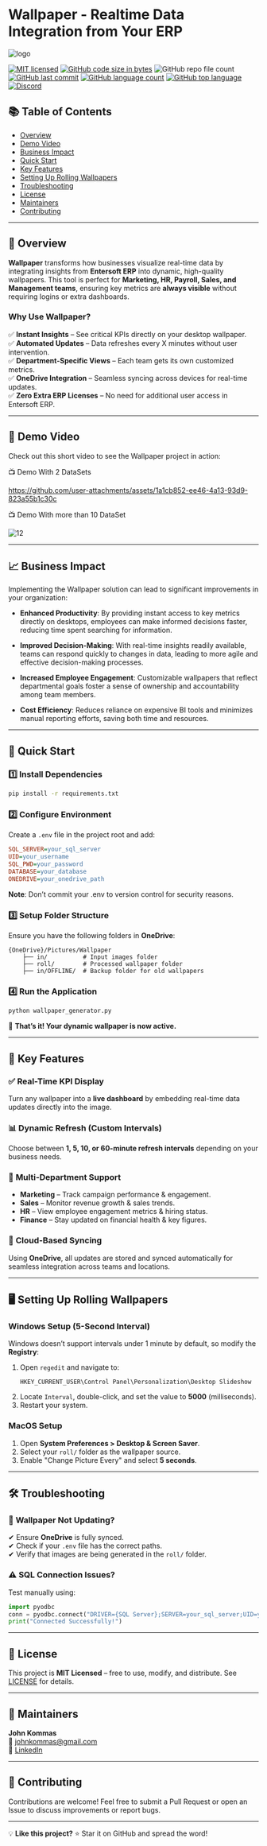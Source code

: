 

# Wallpaper - Realtime Data Integration from Your ERP

![logo](https://github.com/user-attachments/assets/69f4f1d9-43ea-454e-b560-f9b245d26767)

[![MIT licensed](https://img.shields.io/badge/license-MIT-brightgreen.svg?style=for-the-badge)](LICENSE)
[![GitHub code size in bytes](https://img.shields.io/github/repo-size/johnkommas/Wallpaper?style=for-the-badge)](https://github.com/johnkommas/Wallpaper)
![GitHub repo file count](https://img.shields.io/github/directory-file-count/johnkommas/Wallpaper?style=for-the-badge)
[![GitHub last commit](https://img.shields.io/github/last-commit/johnkommas/Wallpaper?style=for-the-badge)](COMMIT)
[![GitHub language count](https://img.shields.io/github/languages/count/johnkommas/Wallpaper?style=for-the-badge)](LANGUAGES)
[![GitHub top language](https://img.shields.io/github/languages/top/johnkommas/Wallpaper?style=for-the-badge)](lang)
[![Discord](https://img.shields.io/discord/583993547792056321?style=for-the-badge)](https://discord.gg/PJAT7XNshB)

## 📚 Table of Contents
- [Overview](#-overview)
- [Demo Video](#-demo-video)
- [Business Impact](#-business-impact)
- [Quick Start](#-quick-start)
- [Key Features](#-key-features)
- [Setting Up Rolling Wallpapers](#-setting-up-rolling-wallpapers)
- [Troubleshooting](#-troubleshooting)
- [License](#-license)
- [Maintainers](#-maintainers)
- [Contributing](#-contributing)

---

## 📌 Overview

**Wallpaper** transforms how businesses visualize real-time data by integrating insights from **Entersoft ERP** into dynamic, high-quality wallpapers. This tool is perfect for **Marketing, HR, Payroll, Sales, and Management teams**, ensuring key metrics are **always visible** without requiring logins or extra dashboards.

### **Why Use Wallpaper?**
✅ **Instant Insights** – See critical KPIs directly on your desktop wallpaper.  
✅ **Automated Updates** – Data refreshes every X minutes without user intervention.  
✅ **Department-Specific Views** – Each team gets its own customized metrics.  
✅ **OneDrive Integration** – Seamless syncing across devices for real-time updates.  
✅ **Zero Extra ERP Licenses** – No need for additional user access in Entersoft ERP.

---

## 🎥 Demo Video 

Check out this short video to see the Wallpaper project in action:

📺 Demo With 2 DataSets 

https://github.com/user-attachments/assets/1a1cb852-ee46-4a13-93d9-823a55b1c30c

📺 Demo With more than 10 DataSet

![12](https://github.com/user-attachments/assets/cef2168f-ed51-4b65-b567-3b3e89a0a96e)

---

## 📈 Business Impact

Implementing the Wallpaper solution can lead to significant improvements in your organization:

- **Enhanced Productivity**: By providing instant access to key metrics directly on desktops, employees can make informed decisions faster, reducing time spent searching for information.
  
- **Improved Decision-Making**: With real-time insights readily available, teams can respond quickly to changes in data, leading to more agile and effective decision-making processes.
  
- **Increased Employee Engagement**: Customizable wallpapers that reflect departmental goals foster a sense of ownership and accountability among team members.

- **Cost Efficiency**: Reduces reliance on expensive BI tools and minimizes manual reporting efforts, saving both time and resources.

---

## 🚀 Quick Start

### 1️⃣ Install Dependencies
```bash
pip install -r requirements.txt
```

### 2️⃣ Configure Environment
Create a `.env` file in the project root and add:
```ini
SQL_SERVER=your_sql_server
UID=your_username
SQL_PWD=your_password
DATABASE=your_database
ONEDRIVE=your_onedrive_path
```
**Note**: Don’t commit your .env to version control for security reasons.

### 3️⃣ Setup Folder Structure
Ensure you have the following folders in **OneDrive**:
```plaintext
{OneDrive}/Pictures/Wallpaper
    ├── in/          # Input images folder
    ├── roll/        # Processed wallpaper folder
    ├── in/OFFLINE/  # Backup folder for old wallpapers
```

### 4️⃣ Run the Application
```bash
python wallpaper_generator.py
```

🎉 **That’s it! Your dynamic wallpaper is now active.**

---

## 🎨 Key Features

### ✅ **Real-Time KPI Display**
Turn any wallpaper into a **live dashboard** by embedding real-time data updates directly into the image.

### 📊 **Dynamic Refresh (Custom Intervals)**
Choose between **1, 5, 10, or 60-minute refresh intervals** depending on your business needs.

### 🎯 **Multi-Department Support**
- **Marketing** – Track campaign performance & engagement.
- **Sales** – Monitor revenue growth & sales trends.
- **HR** – View employee engagement metrics & hiring status.
- **Finance** – Stay updated on financial health & key figures.

### 🔗 **Cloud-Based Syncing**
Using **OneDrive**, all updates are stored and synced automatically for seamless integration across teams and locations.

---

## 🖥️ Setting Up Rolling Wallpapers

### **Windows Setup (5-Second Interval)**
Windows doesn’t support intervals under 1 minute by default, so modify the **Registry**:
1. Open `regedit` and navigate to:
   ```plaintext
   HKEY_CURRENT_USER\Control Panel\Personalization\Desktop Slideshow
   ```
2. Locate `Interval`, double-click, and set the value to **5000** (milliseconds).
3. Restart your system.

### **MacOS Setup**
1. Open **System Preferences > Desktop & Screen Saver**.
2. Select your `roll/` folder as the wallpaper source.
3. Enable "Change Picture Every" and select **5 seconds**.

---

## 🛠️ Troubleshooting

### 🔴 **Wallpaper Not Updating?**
✔ Ensure **OneDrive** is fully synced.  
✔ Check if your `.env` file has the correct paths.  
✔ Verify that images are being generated in the `roll/` folder.

### ⚠️ **SQL Connection Issues?**
Test manually using:
```python
import pyodbc
conn = pyodbc.connect("DRIVER={SQL Server};SERVER=your_sql_server;UID=your_username;PWD=your_password;DATABASE=your_database")
print("Connected Successfully!")
```

---

## 📜 License
This project is **MIT Licensed** – free to use, modify, and distribute. See [LICENSE](LICENSE) for details.

---

## 👥 Maintainers

**John Kommas**  
📧 [johnkommas@gmail.com](mailto:johnkommas@gmail.com)  
💼 [LinkedIn](https://www.linkedin.com/in/ioannis-e-kommas-6a8004a6/)  

---

## 🤝 Contributing

Contributions are welcome! Feel free to submit a Pull Request or open an Issue to discuss improvements or report bugs.

---
💡 **Like this project?** ⭐ Star it on GitHub and spread the word!

